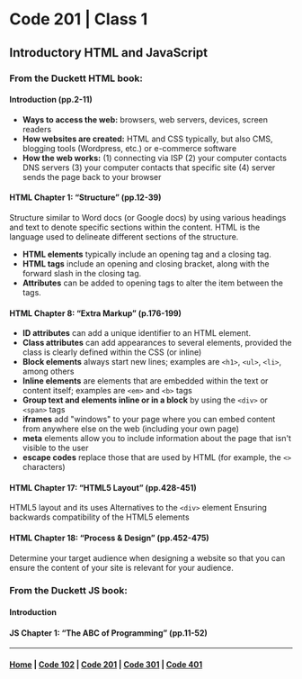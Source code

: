 # Code 201 | Class 1

## Introductory HTML and JavaScript
### From the Duckett HTML book:
#### Introduction (pp.2-11)

- **Ways to access the web:** browsers, web servers, devices, screen readers
- **How websites are created:** HTML and CSS typically, but also CMS, blogging tools (Wordpress, etc.) or e-commerce software
- **How the web works:** (1) connecting via ISP (2) your computer contacts DNS servers (3) your computer contacts that specific site (4) server sends the page back to your browser

#### HTML Chapter 1: “Structure” (pp.12-39)

Structure similar to Word docs (or Google docs) by using various headings and text to denote specific sections within the content. HTML is the language used to delineate different sections of the structure.

- **HTML elements** typically include an opening tag and a closing tag.
- **HTML tags** include an opening and closing bracket, along with the forward slash in the closing tag.
- **Attributes** can be added to opening tags to alter the item between the tags.

#### HTML Chapter 8: “Extra Markup” (p.176-199)

- **ID attributes** can add a unique identifier to an HTML element. 
- **Class attributes** can add appearances to several elements, provided the class is clearly defined within the CSS (or inline)
- **Block elements** always start new lines; examples are `<h1>`, `<ul>`, `<li>`, among others
- **Inline elements** are elements that are embedded within the text or content itself; examples are `<em>` and `<b>` tags
- **Group text and elements inline or in a block** by using the `<div>` or `<span>` tags
- **iframes** add "windows" to your page where you can embed content from anywhere else on the web (including your own page)
- **meta** elements allow you to include information about the page that isn't visible to the user
- **escape codes** replace those that are used by HTML (for example, the `<>` characters)

#### HTML Chapter 17: “HTML5 Layout” (pp.428-451)

HTML5 layout and its uses
Alternatives to the `<div>` element
Ensuring backwards compatibility of the HTML5 elements

#### HTML Chapter 18: “Process & Design” (pp.452-475)

Determine your target audience when designing a website so that you can ensure the content of your site is relevant for your audience.

### From the Duckett JS book:
#### Introduction



#### JS Chapter 1: “The ABC of Programming” (pp.11-52)




***

#### [Home](README.md) | [Code 102](102.md) | [Code 201](201.md) | [Code 301](301.md) | [Code 401](401.md)